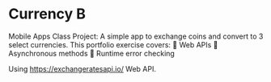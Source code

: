# Currency B 

Mobile Apps Class Project: 
 A simple app to exchange coins and convert to 3 select currencies.
This portfolio exercise covers:
 Web APIs
 Asynchronous methods
 Runtime error checking 

Using https://exchangeratesapi.io/ Web API.
